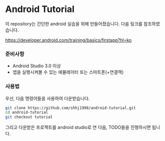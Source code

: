# Android Tutorial

이 repository는 간단한 android 실습을 위해 만들어졌습니다. 다음 링크를 참조하였습니다.

<https://developer.android.com/training/basics/firstapp?hl=ko>


### 준비사항

- Android Studio 3.0 이상
- 앱을 실행시켜볼 수 있는 에뮬레이터 또는 스마트폰(+연결잭)


### 사용법

우선, 다음 명령어들을 사용하여 다운받습니다.

```bash
git clone https://github.com/shhj1998/android-tutorial.git
cd android-tutorial
git checkout tutorial
```

그리고 다운받은 프로젝트를 android studio로 연 다음, TODO들을 진행하시면 됩니다.
